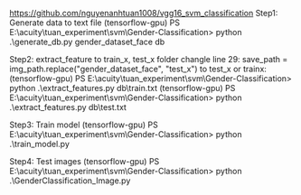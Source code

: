 https://github.com/nguyenanhtuan1008/vgg16_svm_classification
Step1: Generate data to text file
(tensorflow-gpu) PS E:\acuity\tuan_experiment\svm\Gender-Classification> python .\generate_db.py gender_dataset_face db

Step2: extract_feature to train_x, test_x folder
changle line 29: save_path = img_path.replace("gender_dataset_face", "test_x")
to test_x or trainx:
(tensorflow-gpu) PS E:\acuity\tuan_experiment\svm\Gender-Classification> python .\extract_features.py db\train.txt
(tensorflow-gpu) PS E:\acuity\tuan_experiment\svm\Gender-Classification> python .\extract_features.py db\test.txt

Step3: Train model
(tensorflow-gpu) PS E:\acuity\tuan_experiment\svm\Gender-Classification> python .\train_model.py

Step4: Test images
(tensorflow-gpu) PS E:\acuity\tuan_experiment\svm\Gender-Classification> python .\GenderClassification_Image.py